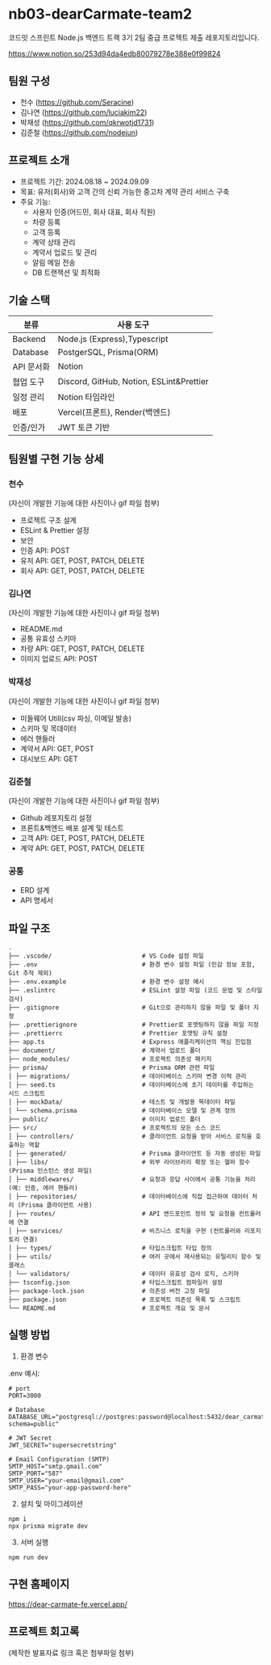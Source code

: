 # nb03-dearCarmate-team2

코드잇 스프린트 Node.js 백엔드 트랙 3기 2팀 중급 프로젝트 제출 레포지토리입니다.

https://www.notion.so/253d94da4edb80079278e388e0f99824

## 팀원 구성

- 천수 (https://github.com/Seracine)
- 김나연 (https://github.com/luciakim22)
- 박재성 (https://github.com/qkrwotjd1731)
- 김준철 (https://github.com/nodejun)

## 프로젝트 소개

- 프로젝트 기간: 2024.08.18 ~ 2024.09.09
- 목표: 유저(회사)와 고객 간의 신뢰 가능한 중고차 계약 관리 서비스 구축
- 주요 기능:
  - 사용자 인증(어드민, 회사 대표, 회사 직원)
  - 차량 등록
  - 고객 등록
  - 계약 상태 관리
  - 계약서 업로드 및 관리
  - 알림 메일 전송
  - DB 트랜잭션 및 최적화

## 기술 스택

| 분류       | 사용 도구                                |
| ---------- | ---------------------------------------- |
| Backend    | Node.js (Express),Typescript             |
| Database   | PostgerSQL, Prisma(ORM)                  |
| API 문서화 | Notion                                   |
| 협업 도구  | Discord, GitHub, Notion, ESLint&Prettier |
| 일정 관리  | Notion 타임라인                          |
| 배포       | Vercel(프론트), Render(백엔드)           |
| 인증/인가  | JWT 토큰 기반                            |

## 팀원별 구현 기능 상세

### 천수

(자신이 개발한 기능에 대한 사진이나 gif 파일 첨부)

- 프로젝트 구조 설계
- ESLint & Prettier 설정
- 보안
- 인증 API: POST
- 유저 API: GET, POST, PATCH, DELETE
- 회사 API: GET, POST, PATCH, DELETE

### 김나연

(자신이 개발한 기능에 대한 사진이나 gif 파일 첨부)

- README.md
- 공통 유효성 스키마
- 차량 API: GET, POST, PATCH, DELETE
- 이미지 업로드 API: POST

### 박재성

(자신이 개발한 기능에 대한 사진이나 gif 파일 첨부)

- 미들웨어 Utill(csv 파싱, 이메일 발송)
- 스키마 및 목데이터
- 에러 핸들러
- 계약서 API: GET, POST
- 대시보드 API: GET

### 김준철

(자신이 개발한 기능에 대한 사진이나 gif 파일 첨부)

- Github 레포지토리 설정
- 프론트&백엔드 배포 설계 및 테스트
- 고객 API: GET, POST, PATCH, DELETE
- 계약 API: GET, POST, PATCH, DELETE

### 공통

- ERD 설계
- API 명세서

## 파일 구조

```
.
├── .vscode/                         # VS Code 설정 파일
├── .env                             # 환경 변수 설정 파일 (민감 정보 포함, Git 추적 제외)
├── .env.example                     # 환경 변수 설정 예시
├── .eslintrc                        # ESLint 설정 파일 (코드 문법 및 스타일 검사)
├── .gitignore                       # Git으로 관리하지 않을 파일 및 폴더 지정
├── .prettierignore                  # Prettier로 포맷팅하지 않을 파일 지정
├── .prettierrc                      # Prettier 포맷팅 규칙 설정
├── app.ts                           # Express 애플리케이션의 핵심 진입점
├── document/                        # 계약서 업로드 폴더
├── node_modules/                    # 프로젝트 의존성 패키지
├── prisma/                          # Prisma ORM 관련 파일
│ ├── migrations/                    # 데이터베이스 스키마 변경 이력 관리
│ ├── seed.ts                        # 데이터베이스에 초기 데이터를 주입하는 시드 스크립트
│ ├── mockData/                      # 테스트 및 개발용 목데이터 파일
│ └── schema.prisma                  # 데이터베이스 모델 및 관계 정의
├── public/                          # 이미지 업로드 폴더
├── src/                             # 프로젝트의 모든 소스 코드
│ ├── controllers/                   # 클라이언트 요청을 받아 서비스 로직을 호출하는 역할
│ ├── generated/                     # Prisma 클라이언트 등 자동 생성된 파일
│ ├── libs/                          # 외부 라이브러리 확장 또는 헬퍼 함수(Prisma 인스턴스 생성 파일)
│ ├── middlewares/                   # 요청과 응답 사이에서 공통 기능을 처리 (예: 인증, 에러 핸들러)
│ ├── repositories/                  # 데이터베이스에 직접 접근하여 데이터 처리 (Prisma 클라이언트 사용)
│ ├── routes/                        # API 엔드포인트 정의 및 요청을 컨트롤러에 연결
│ ├── services/                      # 비즈니스 로직을 구현 (컨트롤러와 리포지토리 연결)
│ ├── types/                         # 타입스크립트 타입 정의
│ ├── utils/                         # 여러 곳에서 재사용되는 유틸리티 함수 및 클래스
│ └── validators/                    # 데이터 유효성 검사 로직, 스키마
├── tsconfig.json                    # 타입스크립트 컴파일러 설정
├── package-lock.json                # 의존성 버전 고정 파일
├── package.json                     # 프로젝트 의존성 목록 및 스크립트
└── README.md                        # 프로젝트 개요 및 문서
```

## 실행 방법

1. 환경 변수

.env 예시:

```
# port
PORT=3000

# Database
DATABASE_URL="postgresql://postgres:password@localhost:5432/dear_carmate?schema=public"

# JWT Secret
JWT_SECRET="supersecretstring"

# Email Configuration (SMTP)
SMTP_HOST="smtp.gmail.com"
SMTP_PORT="587"
SMTP_USER="your-email@gmail.com"
SMTP_PASS="your-app-password-here"
```

2. 설치 및 마이그레이션

```
npm i
npx prisma migrate dev
```

3. 서버 실행

```
npm run dev
```

## 구현 홈페이지

https://dear-carmate-fe.vercel.app/

## 프로젝트 회고록

(제작한 발표자료 링크 혹은 첨부파일 첨부)
